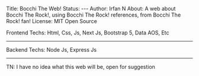 Title: Bocchi The Web!
Status: ---
Author: Irfan N
About: A web about Bocchi The Rock!, using Bocchi The Rock! references, from Bocchi The Rock! fan!
License: MIT Open Source

Frontend Techs:
Html, Css, Js, Next Js, Bootstrap 5, Data AOS, Etc

---

Backend Techs:
Node Js, Express Js

---

TN: I have no idea what this web will be, open for suggestion
